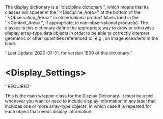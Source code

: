 The display dictionary is a ''discipline dictionary'', which means that its classes will appear in the ''&lt;Discipline_Area&gt;'' at the bottom of the ''&lt;Observation_Area&gt;'' in observational product labels (and in the ''&lt;Context_Area&gt;'', if appropriate, in non-observational products).  The classes in this dictionary define the appropriate way to draw or otherwise display array-type data objects in order to be able to correctly interpret geometric or other quantities referenced to, e.g., an image elsewhere in the label.

''Last Update: 2020-07-31, for version 1B00 of this dictionary.''

# &lt;Display_Settings&gt; 

''REQUIRED''

This is the main wrapper class for the Display Dictionary.  It must be used whenever you want or need to include display information in any label that includes one or more array-type objects, in which case it is repeated for each object that needs display information.

